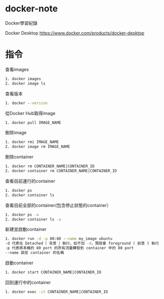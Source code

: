 # docker-note
Docker學習紀錄

Docker Desktop https://www.docker.com/products/docker-desktop

# 指令
查看images 
```cmd
1. docker images
2. docker image ls
```
查看版本 
```cmd
1. docker --version
```

從Docker Hub取得image
```cmd
1. docker pull IMAGE_NAME
```

刪除image 
```cmd
1. docker rmi IMAGE_NAME
2. docker image rm IMAGE_NAME
```

刪除container 
```cmd
1. docker rm CONTAINER_NAME|CONTAINER_ID
2. docker container rm CONTAINER_NAME|CONTAINER_ID
```

查看目前運行的container 
```cmd
1. docker ps
2. docker container ls
```

查看目前全部的container(包含停止狀態的container）
```cmd
1. docker ps -a
2. docker container ls -a
```

新建並啟動container 
```cmd
1. docker run -d -p 80:80 --name my_image ubuntu
-d 代表在 Detached（ 背景 ）執行，如不加 -d，預設會 foreground ( 前景 ) 執行
-p 代表將本機的 80 port 的所有流量轉發到 container 中的 80 port
--name 設定 container 的名稱
```

啟動container
```cmd
1. docker start CONTAINER_NAME|CONTAINER_ID
```

回到運行中的container
```cmd
1. docker exec -it CONTAINER_NAME|CONTAINER_ID
```